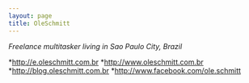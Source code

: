 ```yaml
---
layout: page
title: OleSchmitt
---
```


*Freelance multitasker living in Sao Paulo City, Brazil*





*http://e.oleschmitt.com.br
*http://www.oleschmitt.com.br
*http://blog.oleschmitt.com.br
*http://www.facebook.com/ole.schmitt

